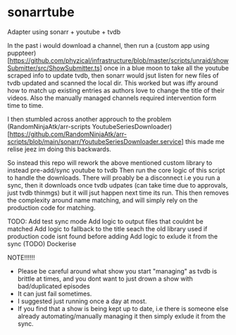 # sonarrtube
Adapter using sonarr + youtube + tvdb

In the past i would download a channel, then run a (custom app using puppteer)[https://github.com/phyzical/infrastructure/blob/master/scripts/unraid/showSubmitter/src/ShowSubmitter.ts] once in a blue moon to take all the youtube scraped info to update tvdb, then sonarr would jsut listen for new files of tvdb updated and scanned the local dir.
This worked but was iffy around how to match up existing entries as authors love to change the title of their videos. Also the manually managed channels required intervention form time to time.

I then stumbled across another approuch to the problem (RandomNinjaAtk/arr-scripts YoutubeSeriesDownloader)[https://github.com/RandomNinjaAtk/arr-scripts/blob/main/sonarr/YoutubeSeriesDownloader.service] 
this made me relise jeez im doing this backwards.

So instead this repo will rework the above mentioned custom library to instead pre-add/sync youtube to tvdb Then run the core logic of this script to handle the downloads. 
There will proably be a disconnect i.e you run a sync, then it downloads once tvdb udpates (can take time due to approvals, just tvdb thinmgs) but it will jsut happen next time its run.
This then removes the complexity around name matching, and will simply rely on the production code for matching.

TODO:
Add test sync mode
Add logic to output files that couldnt be matched
Add logic to fallback to the title seach the old library used if production code isnt found before adding
Add logic to exlude it from the sync (TODO)
Dockerise


NOTE!!!!!! 
* Please be careful around what show you start "managing" as tvdb is brittle at times, and you dont want to just drown a show with bad/duplicated episodes
* It can just fail sometimes.
* I suggested just running once a day at most.
* If you find that a show is being kept up to date, i.e there is someone else already automating/manually managing it then simply exlude it from the sync.
